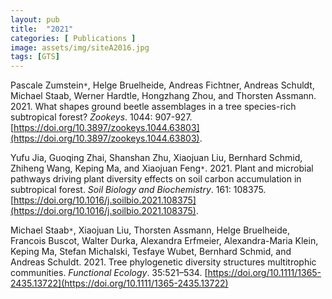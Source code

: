 ```yaml
---
layout: pub
title:  "2021"
categories: [ Publications ]
image: assets/img/siteA2016.jpg
tags: [GTS]
---
```

Pascale Zumstein<code>&ast;</code>, Helge Bruelheide, Andreas Fichtner, Andreas Schuldt, Michael Staab, Werner Hardtle, Hongzhang Zhou, and Thorsten Assmann. 2021. What shapes ground beetle assemblages in a tree species-rich subtropical forest? *Zookeys*. 1044: 907-927. [https://doi.org/10.3897/zookeys.1044.63803](https://doi.org/10.3897/zookeys.1044.63803).

Yufu Jia, Guoqing Zhai, Shanshan Zhu, Xiaojuan Liu, Bernhard Schmid, Zhiheng Wang, Keping Ma, and Xiaojuan Feng<code>&ast;</code>. 2021. Plant and microbial pathways driving plant diversity effects on soil carbon accumulation in subtropical forest. *Soil Biology and Biochemistry*. 161: 108375. [https://doi.org/10.1016/j.soilbio.2021.108375](https://doi.org/10.1016/j.soilbio.2021.108375). 

Michael Staab<code>&ast;</code>, Xiaojuan Liu, Thorsten Assmann, Helge Bruelheide, Francois Buscot, Walter Durka, Alexandra Erfmeier, Alexandra-Maria Klein, Keping Ma, Stefan Michalski, Tesfaye Wubet, Bernhard Schmid, and Andreas Schuldt. 2021. Tree phylogenetic diversity structures multitrophic communities. *Functional Ecology*. 35:521–534. [https://doi.org/10.1111/1365-2435.13722](https://doi.org/10.1111/1365-2435.13722)

